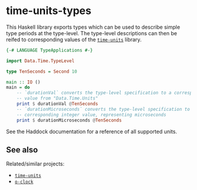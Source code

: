 # time-units-types

This Haskell library exports types which can be used to describe simple type periods at the type-level. The type-level descriptions can then be reifed to corresponding values of the [`time-units`](https://hackage.haskell.org/package/time-units) library.

```haskell
{-# LANGUAGE TypeApplications #-}

import Data.Time.TypeLevel

type TenSeconds = Second 10

main :: IO ()
main = do
    -- `durationVal` converts the type-level specification to a corresponding
    -- value from "Data.Time.Units"
    print $ durationVal @TenSeconds
    -- `durationMicroseconds` converts the type-level specification to a
    -- corresponding integer value, representing microseconds
    print $ durationMicroseconds @TenSeconds
```

See the Haddock documentation for a reference of all supported units.

## See also

Related/similar projects:

- [`time-units`](https://hackage.haskell.org/package/time-units)
- [`o-clock`](https://hackage.haskell.org/package/o-clock)
